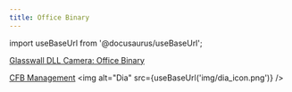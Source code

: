 ```yaml
---
title: Office Binary
---
```


import useBaseUrl from '@docusaurus/useBaseUrl';

[Glasswall DLL Camera: Office Binary](GlasswallDllCameraOfficeBinary)

[CFB Management](02_CFBManagement.dia)  <img alt="Dia" src={useBaseUrl('img/dia_icon.png')} />